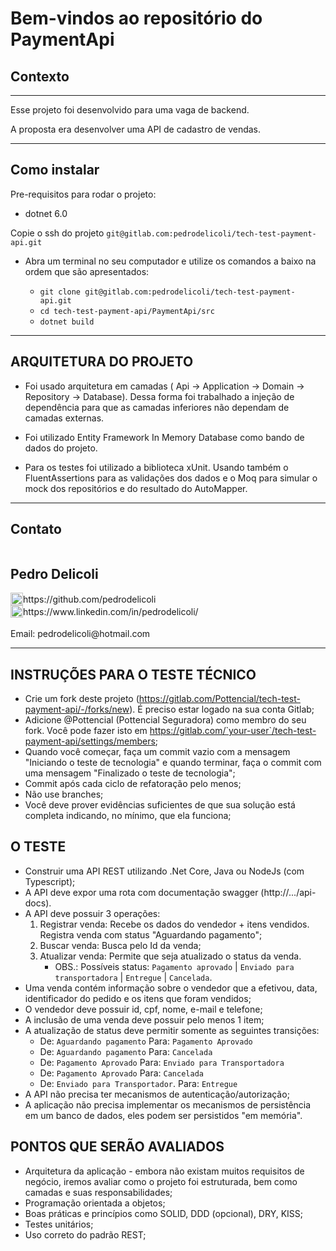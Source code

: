 # Bem-vindos ao repositório do PaymentApi

## Contexto

---

Esse projeto foi desenvolvido para uma vaga de backend.

A proposta era desenvolver uma API de cadastro de vendas.

---

## Como instalar

Pre-requisitos para rodar o projeto: 
- dotnet 6.0

Copie o ssh do projeto `git@gitlab.com:pedrodelicoli/tech-test-payment-api.git`

* Abra um terminal no seu computador e utilize os comandos a baixo na ordem que são apresentados:

  * `git clone git@gitlab.com:pedrodelicoli/tech-test-payment-api.git`
  * `cd tech-test-payment-api/PaymentApi/src`
  * `dotnet build`

---

## ARQUITETURA DO PROJETO

- Foi usado arquitetura em camadas ( Api -> Application -> Domain -> Repository -> Database). Dessa forma foi trabalhado a injeção
de dependência para que as camadas inferiores não dependam de camadas externas.

- Foi utilizado Entity Framework In Memory Database como bando de dados do projeto.

- Para os testes foi utilizado a biblioteca xUnit. Usando também o FluentAssertions para as validações dos dados e o Moq para simular 
o mock dos repositórios e do resultado do AutoMapper.

---

## Contato

<div style="display: flex; align-items: center; justify-content: space-between;">
  <div>
    <h2> Pedro Delicoli </h2>
  <div style="display: flex;align-items: center;">
    <img src="https://cdn-icons-png.flaticon.com/512/25/25231.png" alt="LinkedIn" style="width:20px;"/> https://github.com/pedrodelicoli
  </div>
  <div style="display: flex;align-items: center;">
    <img src="https://cdn-icons-png.flaticon.com/512/3536/3536505.png" alt="LinkedIn" style="width:20px;"/> https://www.linkedin.com/in/pedrodelicoli/
  </div>
  <br/>
  Email: pedrodelicoli@hotmail.com  
<br/>

---


## INSTRUÇÕES PARA O TESTE TÉCNICO

- Crie um fork deste projeto (https://gitlab.com/Pottencial/tech-test-payment-api/-/forks/new). É preciso estar logado na sua conta Gitlab;
- Adicione @Pottencial (Pottencial Seguradora) como membro do seu fork. Você pode fazer isto em  https://gitlab.com/`your-user`/tech-test-payment-api/settings/members;
 - Quando você começar, faça um commit vazio com a mensagem "Iniciando o teste de tecnologia" e quando terminar, faça o commit com uma mensagem "Finalizado o teste de tecnologia";
 - Commit após cada ciclo de refatoração pelo menos;
 - Não use branches;
 - Você deve prover evidências suficientes de que sua solução está completa indicando, no mínimo, que ela funciona;

## O TESTE
- Construir uma API REST utilizando .Net Core, Java ou NodeJs (com Typescript);
- A API deve expor uma rota com documentação swagger (http://.../api-docs).
- A API deve possuir 3 operações:
  1) Registrar venda: Recebe os dados do vendedor + itens vendidos. Registra venda com status "Aguardando pagamento";
  2) Buscar venda: Busca pelo Id da venda;
  3) Atualizar venda: Permite que seja atualizado o status da venda.
     * OBS.: Possíveis status: `Pagamento aprovado` | `Enviado para transportadora` | `Entregue` | `Cancelada`.
- Uma venda contém informação sobre o vendedor que a efetivou, data, identificador do pedido e os itens que foram vendidos;
- O vendedor deve possuir id, cpf, nome, e-mail e telefone;
- A inclusão de uma venda deve possuir pelo menos 1 item;
- A atualização de status deve permitir somente as seguintes transições: 
  - De: `Aguardando pagamento` Para: `Pagamento Aprovado`
  - De: `Aguardando pagamento` Para: `Cancelada`
  - De: `Pagamento Aprovado` Para: `Enviado para Transportadora`
  - De: `Pagamento Aprovado` Para: `Cancelada`
  - De: `Enviado para Transportador`. Para: `Entregue`
- A API não precisa ter mecanismos de autenticação/autorização;
- A aplicação não precisa implementar os mecanismos de persistência em um banco de dados, eles podem ser persistidos "em memória".

## PONTOS QUE SERÃO AVALIADOS
- Arquitetura da aplicação - embora não existam muitos requisitos de negócio, iremos avaliar como o projeto foi estruturada, bem como camadas e suas responsabilidades;
- Programação orientada a objetos;
- Boas práticas e princípios como SOLID, DDD (opcional), DRY, KISS;
- Testes unitários;
- Uso correto do padrão REST;
